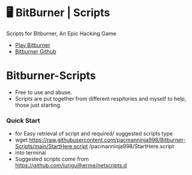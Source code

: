 # 🖥  BitBurner | Scripts
Scripts for Bitburner, An Epic Hacking Game

* [Play Bitburner](https://danielyxie.github.io/bitburner/)
* [Bitburner Github](https://github.com/danielyxie/bitburner)
# Bitburner-Scripts
* Free to use and abuse.
* Scripts are put together from different respitories and myself to help, those just starting.
### Quick Start
* for Easy retrieval of script and required/ suggested scripts type                                                                                       
* wget https://raw.githubusercontent.com/pacmanninja998/Bitburner-Scripts/main/StartHere.script /pacmanninja998/StartHere.script
* into terminal
* Suggested scripts come from https://github.com/iuriguilherme/netscripts.d
